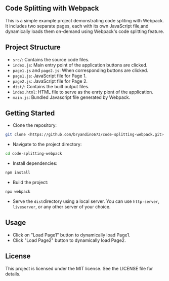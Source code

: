 ## Code Splitting with Webpack

This is a simple example project demonstrating code spliting with Webpack. It includes two separate pages, each with its own JavaScript file,and dynamically loads them on-demand using Webpack's code splitting feature.

## Project Structure
- `src/`: Contains the source code files.
- `index.js`: Main entry point of the application buttons are clicked.
- `page1.js` and `page2.js`: When corresponding buttons are clicked.
- `page1.js`: JavaScript file for Page 1.
- `page2.js`: JavaScript file for Page 2.
- `dist/`: Contains the built output files.
- `ìndex.html`: HTML file to serve as the enrty piont of the application.
- `main.js`: Bundled Javascript file generated by Webpack.

## Getting Started
* Clone the repository:
```bash
git clone <https://github.com/bryandino673/code-splitting-webpack.git>
```

* Navigate to the project directory:
```bash
cd code-splitting-webpack
```

* Install dependencies:
```bash
npm install
```

* Build the project:
```bash
npx webpack
```
- Serve the `dist`directory using a local server. You can use `http-server`, `liveserver`, or any other server of your choice.

## Usage 
- Click on "Load Page1" button to dynamically load Page1.
- Click "Load Page2" button to dynamically load Page2.

## License
This project is licensed under the MIT license. See the LICENSE file for details.